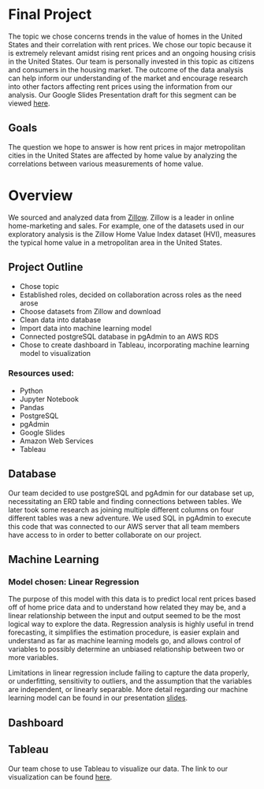 # Final Project

The topic we chose concerns trends in the value of homes in the United States and their correlation with rent prices. We chose our topic because it is extremely relevant amidst rising rent prices and an ongoing housing crisis in the United States. Our team is personally invested in this topic as citizens and consumers in the housing market. The outcome of the data analysis can help inform our understanding of the market and encourage research into other factors affecting rent prices using the information from our analysis. Our Google Slides Presentation draft for this segment can be viewed [here](https://docs.google.com/presentation/d/1LMMaxSyZR0QWz_Q7Y-8rrCq-LdCCa8ve6mMGS32Ybpg/edit?usp=sharing). 

## Goals
The question we hope to answer is how rent prices in major metropolitan cities in the United States are affected by home value by analyzing the correlations between various measurements of home value.

# Overview
We sourced and analyzed data from [Zillow](https://www.zillow.com/research/data/). Zillow is a leader in online home-marketing and sales. For example, one of the datasets used in our exploratory analysis is the Zillow Home Value Index dataset (HVI), measures the typical home value in a metropolitan area in the United States.

## Project Outline
- Chose topic
- Established roles, decided on collaboration across roles as the need arose
- Choose datasets from Zillow and download
- Clean data into database
- Import data into machine learning model
- Connected postgreSQL database in pgAdmin to an AWS RDS 
- Chose to create dashboard in Tableau, incorporating machine learning model to visualization

### Resources used: 
- Python 
- Jupyter Notebook
- Pandas
- PostgreSQL
- pgAdmin
- Google Slides
- Amazon Web Services
- Tableau

## Database
Our team decided to use postgreSQL and pgAdmin for our database set up, necessitating an ERD table and finding connections between tables. We later took some research as joining multiple different columns on four different tables was a new adventure. We used SQL in pgAdmin to execute this code that was connected to our AWS server that all team members have access to in order to better collaborate on our project.

## Machine Learning
### Model chosen: Linear Regression

The purpose of this model with this data is to predict local rent prices based off of home price data and to understand how related they may be, and a linear relationship between the input and output seemed to be the most logical way to explore the data. Regression analysis is highly useful in trend forecasting, it simplifies the estimation procedure, is easier explain and understand as far as machine learning models go, and allows control of variables to possibly determine an unbiased relationship between two or more variables.

Limitations in linear regression include failing to capture the data properly, or underfitting, sensitivity to outliers, and the assumption that the variables are independent, or linearly separable. More detail regarding our machine learning model can be found in our presentation [slides](https://docs.google.com/presentation/d/1LMMaxSyZR0QWz_Q7Y-8rrCq-LdCCa8ve6mMGS32Ybpg/edit?usp=sharing).

## Dashboard
## Tableau
Our team chose to use Tableau to visualize our data. The link to our visualization can be found [here]( https://public.tableau.com/app/profile/alexis.simpson/viz/DataBootcampFinal/Dashboard1?publish=yes).

